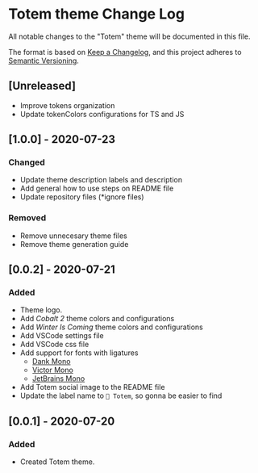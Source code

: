 # Totem theme Change Log

All notable changes to the "Totem" theme will be documented in this file.

The format is based on [Keep a Changelog](https://keepachangelog.com/en/1.0.0/),
and this project adheres to [Semantic Versioning](https://semver.org/spec/v2.0.0.html).

## [Unreleased]

- Improve tokens organization
- Update tokenColors configurations for TS and JS

## [1.0.0] - 2020-07-23

### Changed

- Update theme description labels and description
- Add general how to use steps on README file
- Update repository files (\*ignore files)

### Removed

- Remove unnecesary theme files
- Remove theme generation guide

## [0.0.2] - 2020-07-21

### Added

- Theme logo.
- Add _Cobalt 2_ theme colors and configurations
- Add _Winter Is Coming_ theme colors and configurations
- Add VSCode settings file
- Add VSCode css file
- Add support for fonts with ligatures
  - [Dank Mono](https://dank.sh/)
  - [Victor Mono](https://rubjo.github.io/victor-mono)
  - [JetBrains Mono](https://www.jetbrains.com/lp/mono)
- Add Totem social image to the README file
- Update the label name to `🗿 Totem`, so gonna be easier to find

## [0.0.1] - 2020-07-20

### Added

- Created Totem theme.
